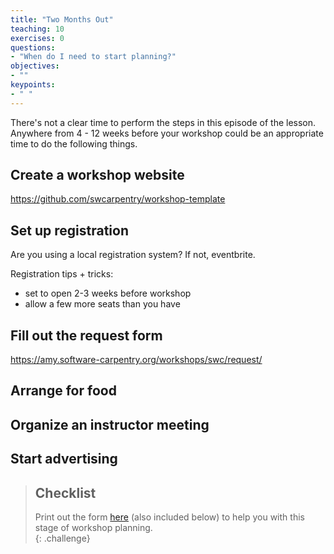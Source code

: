 ```yaml
---
title: "Two Months Out"
teaching: 10
exercises: 0
questions:
- "When do I need to start planning?" 
objectives:
- ""
keypoints:
- " "
---
```


There's not a clear time to perform the steps in this episode of the lesson.  Anywhere 
from 4 - 12 weeks before your workshop could be an appropriate time to do the following 
things.  

## Create a workshop website

https://github.com/swcarpentry/workshop-template

## Set up registration

Are you using a local registration system?  If not, eventbrite.  

Registration tips + tricks: 
- set to open 2-3 weeks before workshop
- allow a few more seats than you have

## Fill out the request form

https://amy.software-carpentry.org/workshops/swc/request/ 


## Arrange for food



## Organize an instructor meeting



## Start advertising


> ## Checklist
>
> Print out the form [here]({{site.github.repository_url}}/blob/gh-pages/files/checklist-2-months.md) 
> (also included below) to help you with this stage of workshop planning.  
{: .challenge}